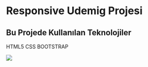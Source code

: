 <h1>Responsive Udemig Projesi</h1>
<h2>Bu Projede Kullanılan Teknolojiler</h2>
<p>HTML5 CSS BOOTSTRAP</P>
<img src="images/Rudemig.gif">